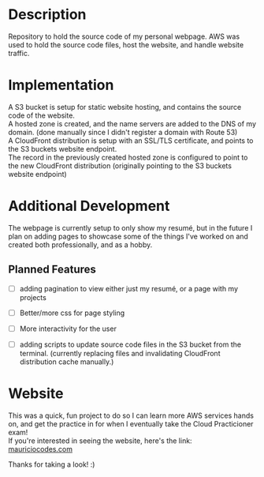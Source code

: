 # Description 
Repository to hold the source code of my personal webpage. 
AWS was used to hold the source code files, host the website, and handle website traffic.

# Implementation
A S3 bucket is setup for static website hosting, and contains the source code of the website.\
A hosted zone is created, and the name servers are added to the DNS of my domain. (done manually since I didn't register a domain with Route 53)\
A CloudFront distribution is setup with an SSL/TLS certificate, and points to the S3 buckets website endpoint.\
The record in the previously created hosted zone is configured to point to the new CloudFront distribution (originally pointing to the S3 buckets website endpoint)

# Additional Development
The webpage is currently setup to only show my resumé, but in the future I plan on adding pages to showcase some of the things I've worked on and created both professionally, and as a hobby.

## Planned Features

- [ ] adding pagination to view either just my resumé, or a page with my projects

- [ ] Better/more css for page styling

- [ ] More interactivity for the user

- [ ] adding scripts to update source code files in the S3 bucket from the terminal. (currently replacing files and invalidating CloudFront distribution cache manually.)

# Website
This was a quick, fun project to do so I can learn more AWS services hands on, and get the practice in for when I eventually take the Cloud Practicioner exam!\
If you're interested in seeing the website, here's the link: [mauriciocodes.com](https://mauriciocodes.com/)

Thanks for taking a look!
:) 
